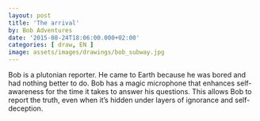 ```yaml
---
layout: post
title: 'The arrival'
by: Bob Adventures
date: '2015-08-24T18:06:00.000+02:00'
categories: [ draw, EN ]
image: assets/images/drawings/bob_subway.jpg
---
```


Bob is a plutonian reporter. He came to  Earth because he was bored and had nothing better to do. Bob has a magic  microphone that enhances self-awareness for the time it takes to answer  his questions. This allows Bob to report the truth, even when it’s  hidden under layers of ignorance and self-deception.
